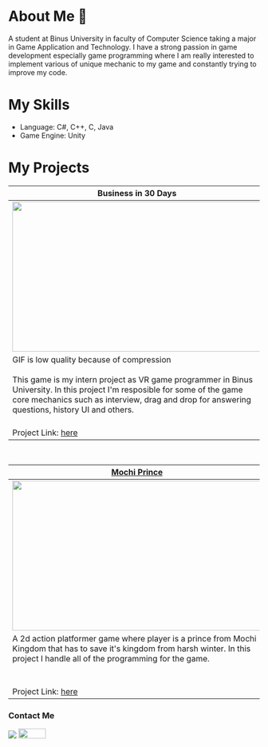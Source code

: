 # About Me 👋

<!--
**makuroo/makuroo** is a ✨ _special_ ✨ repository because its `README.md` (this file) appears on your GitHub profile.

Here are some ideas to get you started:

- 🔭 I’m currently working on ...
- 🌱 I’m currently learning ...
- 👯 I’m looking to collaborate on ...
- 🤔 I’m looking for help with ...
- 💬 Ask me about ...
- 📫 How to reach me: ...
- 😄 Pronouns: ...
- ⚡ Fun fact: ...
-->
A student at Binus University in faculty of Computer Science taking a major in Game Application and Technology. I have a strong passion in game development especially game programming where I am really interested to implement various of unique mechanic to my game and constantly trying to improve my code.

# My Skills
- Language: C#, C++, C, Java
- Game Engine: Unity 

# My Projects
<table width="100%">
  <thead>
    <tr>
      <th width="50%">Business in 30 Days</th>
      <th width="50%"><a href=https://jagoann3on.itch.io/lung-defender-the-tuberculosis-battle>Lung Defender: The Tuberculosis Battle</a></th>
    </tr>
  </thead>
  <tbody>
    <tr>
      <td>
         <img src="https://github.com/makuroo/makuroo/assets/92146487/1ed8478c-2a5d-48d6-ab71-5de58e387c9d" style="width:500px;height:300px;">
     </td>
      <td>
        <a href="https://youtu.be/5paMGXJvzhw?si=nCyzLbsMaGooaExq">
              <img src="https://img.youtube.com/vi/5paMGXJvzhw/maxresdefault.jpg" alt="Lung Defender: The Tuberculosis Battle Trailer" width="750px" height="300px">
        </a>
      </td>
    </tr>
    <tr>
      <td valign="text-top">
        GIF is low quality because of compression
        <br></br>
          This game is my intern project as VR game programmer in Binus University. In this project I'm resposible for some of the game core mechanics such as interview, drag and drop for answering questions, history UI and others.
      </td>
      <td valign="text-top"">
        A hack n' slash X tower-defense game, themed around human immune system. For this project, I mainly worked on the tower defense part and save system. 
        <br></br>
        I make use of OOP concept to develop the characters in tower defense part where each of the character possess their own special skill and Unity's playerprefs for the save and load system. 
        <br><br>
        Click image to watch trailer in Youtube 
      </td>
    </tr>
    <tr>
        <td>
            Project Link: <a href="https://github.com/makuroo/Design-Thinking-VR-Simulation"> here </a>
        </td>
        <td>
            Project Link: <a href="https://github.com/HertonJP/Lung-Defender-The-Cell-Strikes-Back"> here </a>
        </td>
    </tr>
  </tbody>
</table>

<br>

<table width="100%">
  <thead>
    <tr>
      <th width="50%"><a href=https://bgdc.itch.io/mochi-prince>Mochi Prince</a></th>
      <th width="50%">Penasaran (WIP)</th>
    </tr>
  </thead>
  <tbody>
    <tr>
      <td><img src="https://github.com/makuroo/makuroo/assets/92146487/1b34e6cc-6574-4dcd-83b4-3ba31bf0dae6" style="width:500px;height:300px;"></td>
      <td><img src="https://github.com/makuroo/makuroo/assets/92146487/5c322ad7-631e-4340-a97d-c83195aa9046"  style="width:500px;height:300px;"></td>
    </tr>
    <tr>
      <td valign="text-top">A 2d action platformer game where player is a prince from Mochi Kingdom that has to save it's kingdom from harsh winter. In this project I handle all of the programming for the game.</td>
      <td valign="text-top">Penasaran is horror theme game where it combines multiple traditional Indonesian games into one, such as petak umpet, ketapel, and bambu gila. In this project, I'm responsible for petak umpet gameplay and AI using A* API. I'm also taking care of the UI for the game.<br></td>
    </tr>
    <tr>
      <td>Project Link: <a href="https://github.com/makuroo/Mochi">here</td>
      <td>Project Link: <a href="https://github.com/makuroo/LombaGameTradisional">here</td>
    </tr>
  </tbody>
</table>
  


### Contact Me
[![](https://img.shields.io/badge/-linkedin-0073B1?style=flat-square)](https://www.linkedin.com/in/richard-richard-39a949241/)
<a href="mailto:richardhuang1705@gmail.com">
  <img src="https://img.shields.io/badge/Gmail-D14836?style=for-the-badge&logo=gmail&logoColor=white" width="55" height="20">
</a>

  
